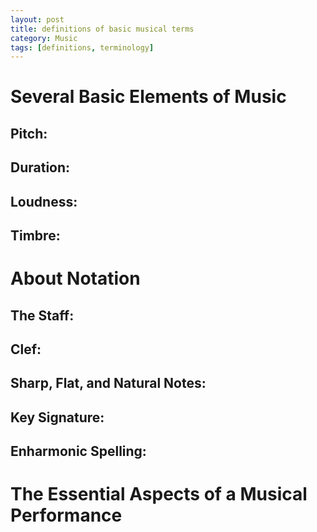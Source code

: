 ```yaml
---
layout: post
title: definitions of basic musical terms
category: Music
tags: [definitions, terminology]
---
```


# Several Basic Elements of Music

## Pitch: 

## Duration: 

## Loudness: 

## Timbre: 

# About Notation

## The Staff:

## Clef:

## Sharp, Flat, and Natural Notes:

## Key Signature:

## Enharmonic Spelling:

# The Essential Aspects of a Musical Performance

## 








